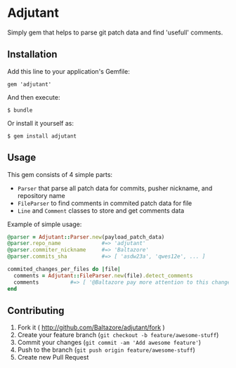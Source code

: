 # Adjutant

Simply gem that helps to parse git patch data and find 'usefull' comments.

## Installation

Add this line to your application's Gemfile:

    gem 'adjutant'

And then execute:

    $ bundle

Or install it yourself as:

    $ gem install adjutant

## Usage

This gem consists of 4 simple parts:

- ```Parser``` that parse all patch data for commits, pusher nickname, and repository name
- ```FileParser``` to find comments in commited patch data for file
- ```Line``` and ```Comment``` classes to store and get comments data

Example of simple usage:
```ruby
@parser = Adjutant::Parser.new(payload_patch_data)
@parser.repo_name             #=> 'adjutant'
@parser.commiter_nickname     #=> 'Baltazore'
@parser.commits_sha           #=> [ 'asdw23a', 'qwes12e', ... ]

commited_changes_per_files do |file|
  comments = Adjutant::FileParser.new(file).detect_comments
  comments          #=> [ '@Baltazore pay more attention to this changes', ... ]
end
```

## Contributing

1. Fork it ( http://github.com/Baltazore/adjutant/fork )
2. Create your feature branch (`git checkout -b feature/awesome-stuff`)
3. Commit your changes (`git commit -am 'Add awesome feature'`)
4. Push to the branch (`git push origin feature/awesome-stuff`)
5. Create new Pull Request
